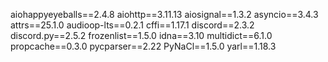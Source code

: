 aiohappyeyeballs==2.4.8
aiohttp==3.11.13
aiosignal==1.3.2
asyncio==3.4.3
attrs==25.1.0
audioop-lts==0.2.1
cffi==1.17.1
discord==2.3.2
discord.py==2.5.2
frozenlist==1.5.0
idna==3.10
multidict==6.1.0
propcache==0.3.0
pycparser==2.22
PyNaCl==1.5.0
yarl==1.18.3
